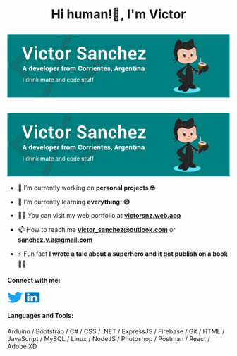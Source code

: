 <h1 align="center">Hi human!👋, I'm Victor     

![Banner](img/banner.png)

</h1>

<span align="center">

![Banner](img/banner.png)

<span>

<span align="left">

- 🔭 I’m currently working on **personal projects 🤓**

- 🌱 I’m currently learning **everything! 😅**

- 👨‍💻 You can visit my web portfolio at **[victorsnz.web.app](https://victorsnz.web.app)**

- 📫 How to reach me **victor_sanchez@outlook.com** or **sanchez.v.a@gmail.com**

- ⚡ Fun fact **I wrote a tale about a superhero and it got publish on a book 🦸‍♂️**

<span>

<h4 align="left">Connect with me:</h4>
<p align="left">
    <a href="https://twitter.com/victorsnz89" target="blank">
        <img align="center" src="https://raw.githubusercontent.com/devicons/devicon/master/icons/twitter/twitter-original.svg" alt="victorsnz89" height="25" width="35" />
    </a>
    <a href="https://linkedin.com/in/victorsanchez89" target="blank">
        <img align="center" src="https://raw.githubusercontent.com/devicons/devicon/master/icons/linkedin/linkedin-original.svg" alt="victorsanchez89" height="25" width="35" />
    </a>
</p>

<h4 align="left">Languages and Tools:</h4>
<p align="left">
    Arduino / Bootstrap / C# / CSS / .NET / ExpressJS / Firebase / Git / HTML / JavaScript / MySQL / Linux / NodeJS / Photoshop / Postman / React / Adobe XD
</p>

